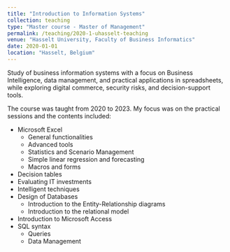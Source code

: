 ```yaml
---
title: "Introduction to Information Systems"
collection: teaching
type: "Master course - Master of Management"
permalink: /teaching/2020-1-uhasselt-teaching
venue: "Hasselt University, Faculty of Business Informatics"
date: 2020-01-01
location: "Hasselt, Belgium"
---
```


Study of business information systems with a focus on Business Intelligence, data management, and practical applications in spreadsheets, while exploring digital commerce, security risks, and decision-support tools.

The course was taught from 2020 to 2023. My focus was on the practical sessions and the contents included:

* Microsoft Excel
  * General functionalities
  * Advanced tools
  * Statistics and Scenario Management
  * Simple linear regression and forecasting
  * Macros and forms
* Decision tables
* Evaluating IT investments
* Intelligent techniques
* Design of Databases
  * Introduction to the Entity-Relationship diagrams
  * Introduction to the relational model
* Introduction to Microsoft Access
* SQL syntax
  * Queries
  * Data Management
